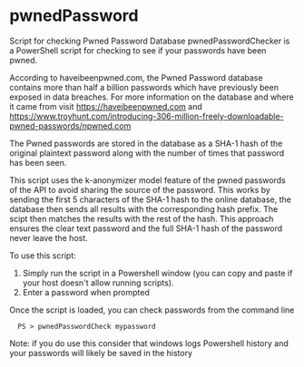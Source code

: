 # pwnedPassword
Script for checking Pwned Password Database
pwnedPasswordChecker is a PowerShell script for checking to see if your passwords have been pwned.

According to haveibeenpwned.com, the Pwned Password database contains more than half a billion passwords which have previously been exposed in data breaches. For more information on the database and where it came from visit https://haveibeenpwned.com and https://www.troyhunt.com/introducing-306-million-freely-downloadable-pwned-passwords/npwned.com

The Pwned passwords are stored in the database as a SHA-1 hash of the original plaintext password along with the number of times that password has been seen.

This script uses the k-anonymizer model feature of the pwned passwords of the API to avoid sharing the source of the password. This works by sending the first 5 characters of the SHA-1 hash to the online database, the database then sends all results with the corresponding hash prefix. The scipt then matches the results with the rest of the hash. This approach ensures the clear text password and the full SHA-1 hash of the password never leave the host.

To use this script:
  1. Simply run the script in a Powershell window (you can copy and paste if your host doesn't allow running scripts).
  2. Enter a password when prompted
  
Once the script is loaded, you can check passwords from the command line

      PS > pwnedPasswordCheck mypassword

Note: if you do use this consider that windows logs Powershell history and your passwords will likely be saved in the history

